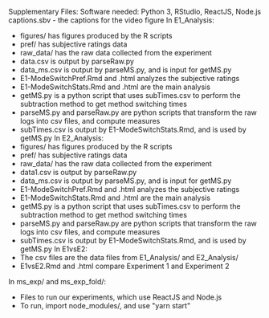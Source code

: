 Supplementary Files:
Software needed: Python 3, RStudio, ReactJS, Node.js
captions.sbv - the captions for the video figure
In E1_Analysis:
- figures/ has figures produced by the R scripts
- pref/ has subjective ratings data
- raw_data/ has the raw data collected from the experiment
- data.csv is output by parseRaw.py
- data_ms.csv is output by parseMS.py, and is input for getMS.py
- E1-ModeSwitchPref.Rmd and .html analyzes the subjective ratings
- E1-ModeSwitchStats.Rmd and .html are the main analysis
- getMS.py is a python script that uses subTimes.csv to perform the subtraction method to get method switching times
- parseMS.py and parseRaw.py are python scripts that transform the raw logs into csv files, and compute measures
- subTimes.csv is output by E1-ModeSwitchStats.Rmd, and is used by getMS.py
In E2_Analysis:
- figures/ has figures produced by the R scripts
- pref/ has subjective ratings data
- raw_data/ has the raw data collected from the experiment
- data1.csv is output by parseRaw.py
- data_ms.csv is output by parseMS.py, and is input for getMS.py
- E1-ModeSwitchPref.Rmd and .html analyzes the subjective ratings
- E1-ModeSwitchStats.Rmd and .html are the main analysis
- getMS.py is a python script that uses subTimes.csv to perform the subtraction method to get method switching times
- parseMS.py and parseRaw.py are python scripts that transform the raw logs into csv files, and compute measures
- subTimes.csv is output by E1-ModeSwitchStats.Rmd, and is used by getMS.py
In E1vsE2:
- The csv files are the data files from E1_Analysis/ and E2_Analysis/
- E1vsE2.Rmd and .html compare Experiment 1 and Experiment 2

In ms_exp/ and ms_exp_fold/:
- Files to run our experiments, which use ReactJS and Node.js
- To run, import node_modules/, and use "yarn start" 
